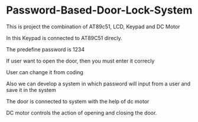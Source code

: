 # Password-Based-Door-Lock-System
This is project the combination of AT89c51, LCD, Keypad and DC Motor

In this Keypad is connected to AT89C51 direcly.

The predefine password is 1234

If user want to open the door, then you must enter it correcly

User can change it from coding

Also we can develop a system in which password will input from a user and save it in the system

The door is connected to system with the help of dc motor

DC motor controls the action of opening and closing the door.
